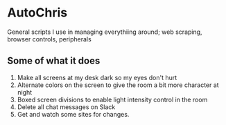 # AutoChris
General scripts I use in managing everythiing around; web scraping, browser controls, peripherals 

## Some of what it does
1. Make all screens at my desk dark so my eyes don't hurt
2. Alternate colors on the screen to give the room a bit more character at night
3. Boxed screen divisions to enable light intensity control in the room
4. Delete all chat messages on Slack
5. Get and watch some sites for changes. 